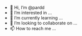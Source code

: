 - 👋 Hi, I’m @pardd
- 👀 I’m interested in ...
- 🌱 I’m currently learning ...
- 💞️ I’m looking to collaborate on ...
- 📫 How to reach me ...

<!---
pardd/pardd is a ✨ special ✨ repository because its `README.md` (this file) appears on your GitHub profile.
You can click the Preview link to take a look at your changes.
--->
